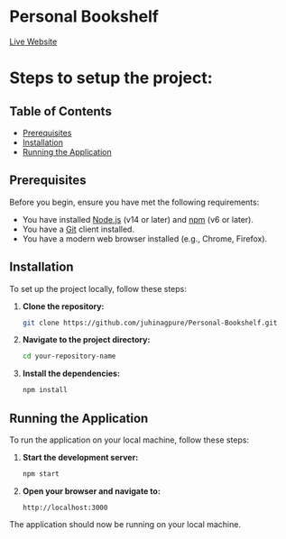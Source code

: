 # Personal Bookshelf

[Live Website](https://personal-bookshelf-plum-iota.vercel.app/)

# Steps to setup the project:

## Table of Contents

- [Prerequisites](#prerequisites)
- [Installation](#installation)
- [Running the Application](#running-the-application)

## Prerequisites

Before you begin, ensure you have met the following requirements:

- You have installed [Node.js](https://nodejs.org/) (v14 or later) and [npm](https://www.npmjs.com/) (v6 or later).
- You have a [Git](https://git-scm.com/) client installed.
- You have a modern web browser installed (e.g., Chrome, Firefox).

## Installation

To set up the project locally, follow these steps:

1. **Clone the repository:**

   ```bash
   git clone https://github.com/juhinagpure/Personal-Bookshelf.git
   ```

2. **Navigate to the project directory:**

   ```bash
   cd your-repository-name

   ```

3. **Install the dependencies:**

   ```bash
   npm install
   ```

## Running the Application

To run the application on your local machine, follow these steps:

1. **Start the development server:**

   ```bash
   npm start

   ```

2. **Open your browser and navigate to:**

   ```
   http://localhost:3000

   ```

The application should now be running on your local machine.
